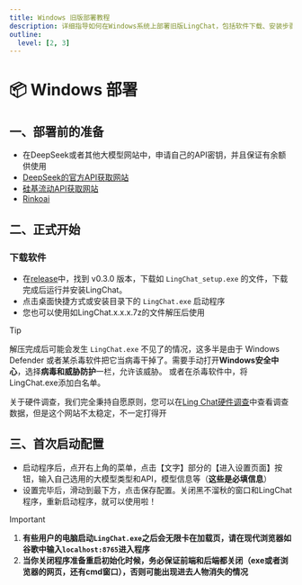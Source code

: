 ```yaml
---
title: Windows 旧版部署教程
description: 详细指导如何在Windows系统上部署旧版LingChat，包括软件下载、安装步骤和首次启动配置指南。
outline:
  level: [2, 3]
---
```


# 📦 Windows 部署

## 一、部署前的准备

- 在DeepSeek或者其他大模型网站中，申请自己的API密钥，并且保证有余额供使用
- [DeepSeek的官方API获取网站](https://platform.deepseek.com/)
- [硅基流动API获取网站](https://api.siliconflow.com/)
- [Rinkoai](https://rinkoai.com/)

## 二、正式开始

### 下载软件

- 在[release](https://github.com/SlimeBoyOwO/LingChat/releases)中，找到 v0.3.0 版本，下载如 `LingChat_setup.exe` 的文件，下载完成后运行并安装LingChat。
- 点击桌面快捷方式或安装目录下的 `LingChat.exe` 启动程序
- 您也可以使用如LingChat.x.x.x.7z的文件解压后使用

> [!TIP]
> 解压完成后可能会发生 `LingChat.exe` 不见了的情况，这多半是由于 Windows Defender 或者某杀毒软件把它当病毒干掉了。需要手动打开**Windows安全中心**，选择**病毒和威胁防护**一栏，允许该威胁。 或者在杀毒软件中，将LingChat.exe添加白名单。
> 
> 关于硬件调查，我们完全秉持自愿原则，您可以在[Ling Chat硬件调查](https://dash.myhblog.dpdns.org/)中查看调查数据，但是这个网站不太稳定，不一定打得开

## 三、首次启动配置

- 启动程序后，点开右上角的菜单，点击【文字】部分的【进入设置页面】按钮，输入自己选用的大模型类型和API，模型信息等（**这些是必填信息**）
- 设置完毕后，滑动到最下方，点击保存配置。关闭黑不溜秋的窗口和LingChat程序，重新启动程序，就可以使用啦！

> [!IMPORTANT]
>
> 1. **有些用户的电脑启动`LingChat.exe`之后会无限卡在加载页，请在现代浏览器如谷歌中输入`localhost:8765`进入程序**
> 2. **当你关闭程序准备重启初始化时候，务必保证前端和后端都关闭（exe或者浏览器的网页，还有cmd窗口），否则可能出现进去人物消失的情况**
